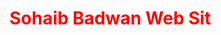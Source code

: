 <!DOCTYPE html>
<html>
  <head>
  </head>
  <body>
    <div class="container">
      <div class="my-header">
        <h1 style="color:red;">Sohaib Badwan Web Sit</h1>
      </div>
    </div>
  </body>
</html>
